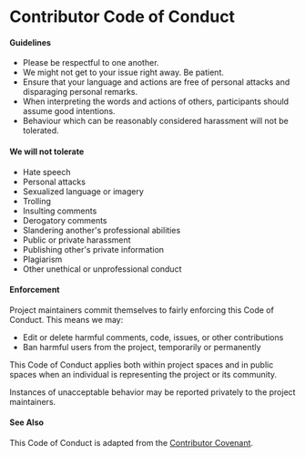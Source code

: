 # Contributor Code of Conduct

#### Guidelines

* Please be respectful to one another.
* We might not get to your issue right away. Be patient.
* Ensure that your language and actions are free of personal attacks and disparaging personal remarks.
* When interpreting the words and actions of others, participants should assume good intentions.
* Behaviour which can be reasonably considered harassment will not be tolerated.

#### We will not tolerate

* Hate speech
* Personal attacks
* Sexualized language or imagery
* Trolling
* Insulting comments
* Derogatory comments
* Slandering another's professional abilities 
* Public or private harassment
* Publishing other's private information
* Plagiarism
* Other unethical or unprofessional conduct

#### Enforcement

Project maintainers commit themselves to fairly enforcing this Code of Conduct.
This means we may:

* Edit or delete harmful comments, code, issues, or other contributions
* Ban harmful users from the project, temporarily or permanently

This Code of Conduct applies both within project spaces and in public spaces when an
individual is representing the project or its community.

Instances of unacceptable behavior may be reported privately to the project maintainers.

#### See Also

This Code of Conduct is adapted from the [Contributor Covenant](http://contributor-covenant.org).
